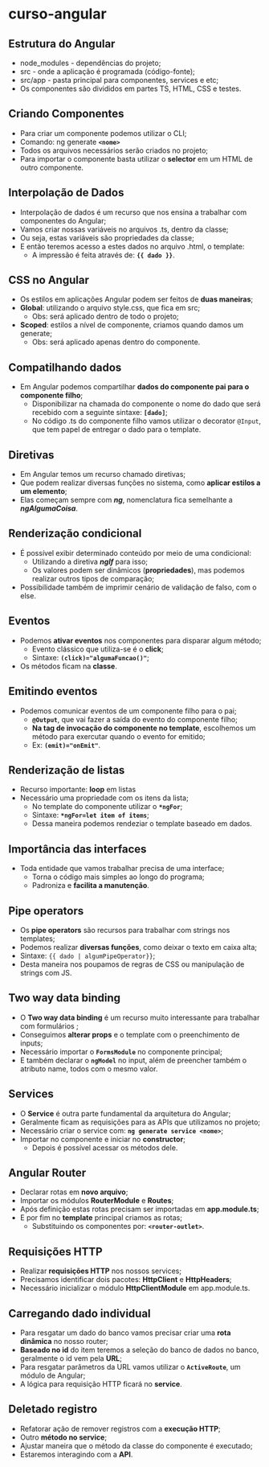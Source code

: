 # curso-angular

## Estrutura do Angular

- node_modules - dependências do projeto;
- src - onde a aplicação é programada (código-fonte);
- src/app - pasta principal para componentes, services e etc;
- Os componentes são divididos em partes TS, HTML, CSS e testes.

## Criando Componentes

- Para criar um componente podemos utilizar o CLI;
- Comando: ng generate **`<nome>`**
- Todos os arquivos necessários serão criados no projeto;
- Para importar o componente basta utilizar o **selector** em um HTML de outro componente.

## Interpolação de Dados

- Interpolação de dados é um recurso que nos ensina a trabalhar com componentes do Angular;
- Vamos criar nossas variáveis no arquivos .ts, dentro da classe;
- Ou seja, estas variáveis são propriedades da classe;
- E então teremos acesso a estes dados no arquivo .html, o template:
  - A impressão é feita através de: **`{{ dado }}`**.

## CSS no Angular

- Os estilos em aplicações Angular podem ser feitos de **duas maneiras**;
- **Global**: utilizando o arquivo style.css, que fica em src;
  - Obs: será aplicado dentro de todo o projeto;
- **Scoped**: estilos a nível de componente, criamos quando damos um generate;
  - Obs: será aplicado apenas dentro do componente.

## Compatilhando dados

- Em Angular podemos compartilhar **dados do componente pai para o componente filho**;
  - Disponibilizar na chamada do componente o nome do dado que será recebido com a seguinte sintaxe: **`[dado]`**;
  - No código .ts do componente filho vamos utilizar o decorator `@Input`, que tem papel de entregar o dado para o template.

## Diretivas

- Em Angular temos um recurso chamado diretivas;
- Que podem realizar diversas funções no sistema, como **aplicar estilos a um elemento**;
- Elas começam sempre com **_ng_**, nomenclatura fica semelhante a **_ngAlgumaCoisa_**.

## Renderização condicional

- É possível exibir determinado conteúdo por meio de uma condicional:
  - Utilizando a diretiva **_nglf_** para isso;
  - Os valores podem ser dinâmicos (**propriedades**), mas podemos realizar outros tipos de comparação;
- Possibilidade também de imprimir cenário de validação de falso, com o else.

## Eventos

- Podemos **ativar eventos** nos componentes para disparar algum método;
  - Evento clássico que utiliza-se é o **click**;
  - Sintaxe: **`(click)="algumaFuncao()"`**;
- Os métodos ficam na **classe**.

## Emitindo eventos

- Podemos comunicar eventos de um componente filho para o pai;
  - **`@Output`**, que vai fazer a saída do evento do componente filho;
  - **Na tag de invocação do componente no template**, escolhemos um método para exercutar quando o evento for emitido;
  - Ex: **`(emit)="onEmit"`**.

## Renderização de listas

- Recurso importante: **loop** em listas
- Necessário uma propriedade com os itens da lista;
  - No template do componente utilizar o **`*ngFor`**;
  - Sintaxe: **`*ngFor=let item of items`**;
  - Dessa maneira podemos rendeziar o template baseado em dados.

## Importância das interfaces

- Toda entidade que vamos trabalhar precisa de uma interface;
  - Torna o código mais simples ao longo do programa;
  - Padroniza e **facilita a manutenção**.

## Pipe operators

- Os **pipe operators** são recursos para trabalhar com strings nos templates;
- Podemos realizar **diversas funções**, como deixar o texto em caixa alta;
- Sintaxe: `{{ dado | algumPipeOperator}}`;
- Desta maneira nos poupamos de regras de CSS ou manipulação de strings com JS.

## Two way data binding

- O **Two way data binding** é um recurso muito interessante para trabalhar com formulários ;
- Conseguimos **alterar props** e o template com o preenchimento de inputs;
- Necessário importar o **`FormsModule`** no componente principal;
- E também declarar o **`ngModel`** no input, além de preencher também o atributo name, todos com o mesmo valor.

## Services

- O **Service** é outra parte fundamental da arquitetura do Angular;
- Geralmente ficam as requisições para as APIs que utilizamos no projeto;
- Necessário criar o service com: **`ng generate service <nome>`**;
- Importar no componente e iniciar no **constructor**;
  - Depois é possível acessar os métodos dele.

## Angular Router

- Declarar rotas em **novo arquivo**;
- Importar os módulos **RouterModule** e **Routes**;
- Após definição estas rotas precisam ser importadas em **app.module.ts**;
- E por fim no **template** principal criamos as rotas;
  - Substituindo os componentes por: **`<router-outlet>`**.

## Requisições HTTP

- Realizar **requisições HTTP** nos nossos services;
- Precisamos identificar dois pacotes: **HttpClient** e **HttpHeaders**;
- Necessário inicializar o módulo **HttpClientModule** em app.module.ts.

## Carregando dado individual

- Para resgatar um dado do banco vamos precisar criar uma **rota dinâmica** no nosso router;
- **Baseado no id** do item teremos a seleção do banco de dados no banco, geralmente o id vem pela **URL**;
- Para resgatar parâmetros da URL vamos utilizar o **`ActiveRoute`**, um módulo de Angular;
- A lógica para requisição HTTP ficará no **service**.

## Deletado registro

- Refatorar ação de remover registros com a **execução HTTP**;
- Outro **método no service**;
- Ajustar maneira que o método da classe do componente é executado;
- Estaremos interagindo com a **API**.
